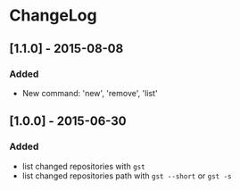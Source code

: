 # ChangeLog

## [1.1.0] - 2015-08-08
### Added
- New command: 'new', 'remove', 'list'

## [1.0.0] - 2015-06-30
### Added
- list changed repositories with `gst`
- list changed repositories path with `gst --short` or `gst -s`
